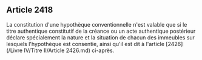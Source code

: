 Article 2418
----
La constitution d'une hypothèque conventionnelle n'est valable que si le titre
authentique constitutif de la créance ou un acte authentique postérieur déclare
spécialement la nature et la situation de chacun des immeubles sur lesquels
l'hypothèque est consentie, ainsi qu'il est dit à l'article [2426](/Livre IV/Titre II/Article 2426.md) ci-après.
